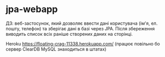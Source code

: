 # jpa-webapp

ДЗ: веб-застосунок, який дозволяє ввести дані користувача (ім'я, ел. пошту, телефон) та зберігає дані в базі через JPA.
Після збереження виводить список всіх раніше створених даних на сторінці.

Heroku https://floating-crag-11338.herokuapp.com/ (працює повільно бо сервер ClearDB MySQL знаходиться в штатах)
